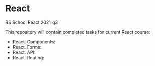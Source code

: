 # React
RS School React 2021 q3

This repository will contain completed tasks for current React course: 

* React. Components: 
* React. Forms:
* React. API: 	
* React. Routing:
